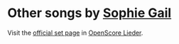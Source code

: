 
# Other songs by [Sophie Gail](..)

Visit the [official set page] in [OpenScore Lieder].

[official set page]: https://musescore.com/openscore-lieder-corpus/sets/5107059
[OpenScore Lieder]: https://musescore.com/openscore-lieder-corpus
